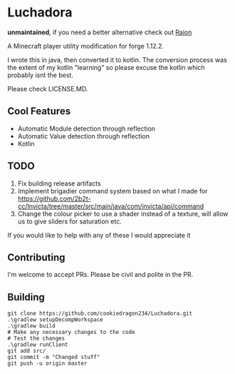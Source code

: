 # Luchadora

**unmaintained**, if you need a better alternative check out [Raion](https://raionclient.com/)

A Minecraft player utility modification for forge 1.12.2.

I wrote this in java, then converted it to kotlin. The conversion process was the extent of my kotlin "learning" so please excuse the kotlin which probably isnt the best.

Please check LICENSE.MD.

## Cool Features
- Automatic Module detection through reflection
- Automatic Value detection through reflection
- Kotlin

## TODO
1. Fix building release artifacts
2. Implement brigadier command system based on what I made for https://github.com/2b2t-cc/Invicta/tree/master/src/main/java/com/invicta/api/command
3. Change the colour picker to use a shader instead of a texture, will allow us to give sliders for saturation etc.

If you would like to help with any of these I would appreciate it

## Contributing
I'm welcome to accept PRs. Please be civil and polite in the PR.

## Building
```
git clone https://github.com/cookiedragon234/Luchadora.git
.\gradlew setupDecompWorkspace
.\gradlew build
# Make any necessary changes to the code
# Test the changes
.\gradlew runClient
git add src/
git commit -m "Changed stuff"
git push -u origin master
```
